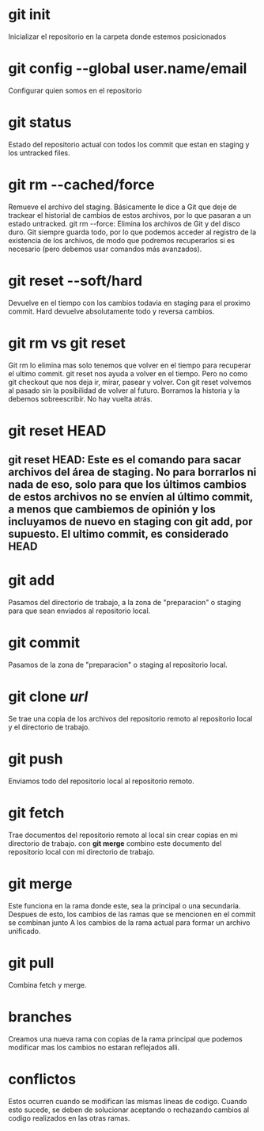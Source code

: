 # git init
Inicializar el repositorio en la carpeta donde estemos posicionados

# git config --global user.name/email
Configurar quien somos en el repositorio

# git status
Estado del repositorio actual con todos los commit que estan en staging y los untracked files. 

# git rm --cached/force
Remueve el archivo del staging. Básicamente le dice a Git que deje de trackear el historial de cambios de estos archivos,
por lo que pasaran a un estado untracked.
git rm --force: Elimina los archivos de Git y del disco duro. Git siempre guarda todo, por lo que podemos acceder al registro de la existencia de los archivos, de modo que podremos recuperarlos si es necesario (pero debemos usar comandos más avanzados).

# git reset --soft/hard
Devuelve en el tiempo con los cambios todavia en staging para el proximo commit. 
Hard devuelve absolutamente todo y reversa cambios. 

# git rm vs git reset
Git rm lo elimina mas solo tenemos que volver en el tiempo para recuperar el ultimo commit. 
git reset nos ayuda a volver en el tiempo. Pero no como git checkout que nos deja ir, mirar, pasear y volver. Con git reset volvemos al pasado sin la posibilidad de volver al futuro. Borramos la historia y la debemos sobreescribir. No hay vuelta atrás.

# git reset HEAD
git reset HEAD: Este es el comando para sacar archivos del área de staging. No para borrarlos ni nada de eso,
solo para que los últimos cambios de estos archivos no se envíen al último commit, a menos que cambiemos de opinión y
los incluyamos de nuevo en staging con git add, por supuesto.
El ultimo commit, es considerado **HEAD**
--------------------------------------------------------------------------------------------------------------------------------------------------
# git add
Pasamos del directorio de trabajo, a la zona de "preparacion" o staging para que sean enviados al repositorio local. 

# git commit
Pasamos de la zona de "preparacion" o staging al repositorio local. 

# git clone *url*
Se trae una copia de los archivos del repositorio remoto al repositorio local y el directorio de trabajo. 

# git push 
Enviamos todo del repositorio local al repositorio remoto. 

# git fetch
Trae documentos del repositorio remoto al local sin crear copias en mi directorio de trabajo. 
con **git merge** combino este documento del repositorio local con mi directorio de trabajo. 

# git merge
Este funciona en la rama donde este, sea la principal o una secundaria. 
Despues de esto, los cambios de las ramas que se mencionen en el commit se combinan junto
A los cambios de la rama actual para formar un archivo unificado. 

# git pull
Combina fetch y merge. 

# branches
Creamos una nueva rama con copias de la rama principal que podemos modificar mas los cambios no estaran reflejados alli. 

# conflictos
Estos ocurren cuando se modifican las mismas lineas de codigo. Cuando esto sucede, se deben de solucionar aceptando
o rechazando cambios al codigo realizados en las otras ramas. 
